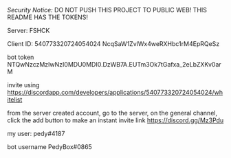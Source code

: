 *Security Notice:* DO NOT PUSH THIS PROJECT TO PUBLIC WEB! THIS README HAS THE TOKENS!

Server: FSHCK

Client ID: 540773320724054024
NcqSaW1ZvlWx4weRXHbc1rM4EpRQeSz

bot token
NTQwNzczMzIwNzI0MDU0MDI0.DzWB7A.EUTm3Ok7tGafxa_2eLbZXKv0arM

invite using https://discordapp.com/developers/applications/540773320724054024/whitelist

from the server created account, go to the server, on the general channel, click the add button to make an instant invite link
https://discord.gg/Mz3Pdu

my user:
pedy#4187

bot username
PedyBox#0865
